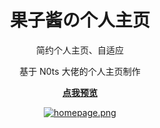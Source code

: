 <h1 align="center">果子酱の个人主页</h1>

<div align="center">
    <p>简约个人主页、自适应</p>
    <p>基于 N0ts 大佬的个人主页制作</p>
    <p><strong><a href="https://cwxyr.me">点我预览</a></strong></p>
    <p><a href="https://flesx.cn"><img alt="homepage.png" src="https://i.loli.net/2020/09/02/UgmLDGdHfyhS4CX.png"></a></p>
</div>
